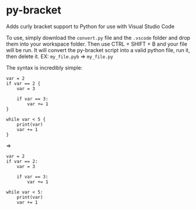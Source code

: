# py-bracket
Adds curly bracket support to Python for use with Visual Studio Code


To use, simply download the `convert.py` file and the `.vscode` folder and drop them into your workspace folder. Then use CTRL + SHIFT + B and your file will be run. It will convert the py-bracket script into a valid python file, run it, then delete it.
EX: `my_file.pyb` => `my_file.py`


The syntax is incredibly simple:
```
var = 2
if var == 2 {
    var = 3
    
    if var == 3:
        var += 1
}

while var < 5 {
    print(var)
    var += 1
}
```
=>
```
var = 2
if var == 2:
    var = 3
    
    if var == 3:
        var += 1
     
while var < 5:
    print(var)
    var += 1
```
